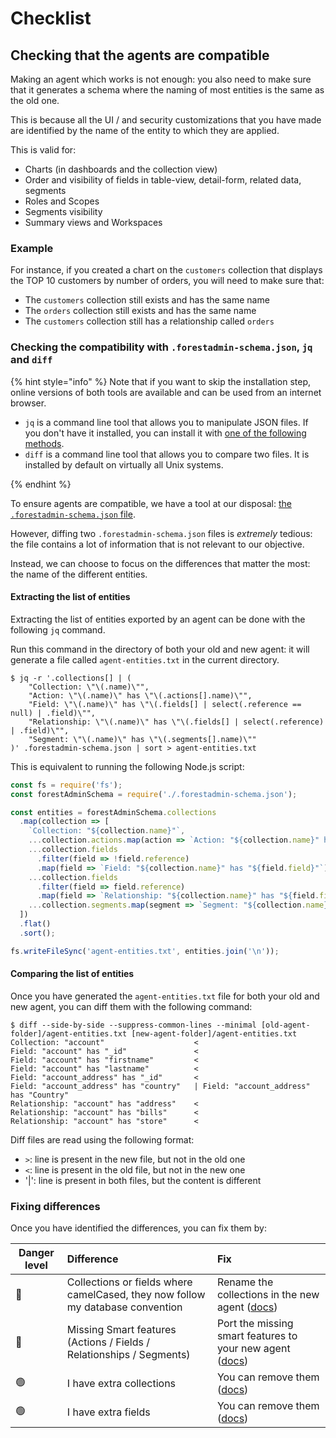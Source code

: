 # Checklist

## Checking that the agents are compatible

Making an agent which works is not enough: you also need to make sure that it generates a schema where the naming of most entities is the same as the old one.

This is because all the UI / and security customizations that you have made are identified by the name of the entity to which they are applied.

This is valid for:

- Charts (in dashboards and the collection view)
- Order and visibility of fields in table-view, detail-form, related data, segments
- Roles and Scopes
- Segments visibility
- Summary views and Workspaces

### Example

For instance, if you created a chart on the `customers` collection that displays the TOP 10 customers by number of orders, you will need to make sure that:

- The `customers` collection still exists and has the same name
- The `orders` collection still exists and has the same name
- The `customers` collection still has a relationship called `orders`

### Checking the compatibility with `.forestadmin-schema.json`, `jq` and `diff`

{% hint style="info" %}
Note that if you want to skip the installation step, online versions of both tools are available and can be used from an internet browser.

- `jq` is a command line tool that allows you to manipulate JSON files.
  If you don't have it installed, you can install it with [one of the following methods](https://stedolan.github.io/jq/download/).
- `diff` is a command line tool that allows you to compare two files.
  It is installed by default on virtually all Unix systems.

{% endhint %}

To ensure agents are compatible, we have a tool at our disposal: [the `.forestadmin-schema.json` file](../../../under-the-hood/forestadmin-schema.md).

However, diffing two `.forestadmin-schema.json` files is _extremely_ tedious: the file contains a lot of information that is not relevant to our objective.

Instead, we can choose to focus on the differences that matter the most: the name of the different entities.

#### Extracting the list of entities

Extracting the list of entities exported by an agent can be done with the following `jq` command.

Run this command in the directory of both your old and new agent: it will generate a file called `agent-entities.txt` in the current directory.

```console
$ jq -r '.collections[] | (
    "Collection: \"\(.name)\"",
    "Action: \"\(.name)\" has \"\(.actions[].name)\"",
    "Field: \"\(.name)\" has \"\(.fields[] | select(.reference == null) | .field)\"",
    "Relationship: \"\(.name)\" has \"\(.fields[] | select(.reference) | .field)\"",
    "Segment: \"\(.name)\" has \"\(.segments[].name)\""
)' .forestadmin-schema.json | sort > agent-entities.txt
```

This is equivalent to running the following Node.js script:

```javascript
const fs = require('fs');
const forestAdminSchema = require('./.forestadmin-schema.json');

const entities = forestAdminSchema.collections
  .map(collection => [
    `Collection: "${collection.name}"`,
    ...collection.actions.map(action => `Action: "${collection.name}" has "${action.name}"`),
    ...collection.fields
      .filter(field => !field.reference)
      .map(field => `Field: "${collection.name}" has "${field.field}"`),
    ...collection.fields
      .filter(field => field.reference)
      .map(field => `Relationship: "${collection.name}" has "${field.field}"`),
    ...collection.segments.map(segment => `Segment: "${collection.name}" has "${segment.name}"`),
  ])
  .flat()
  .sort();

fs.writeFileSync('agent-entities.txt', entities.join('\n'));
```

#### Comparing the list of entities

Once you have generated the `agent-entities.txt` file for both your old and new agent, you can diff them with the following command:

```console
$ diff --side-by-side --suppress-common-lines --minimal [old-agent-folder]/agent-entities.txt [new-agent-folder]/agent-entities.txt
Collection: "account"                    <
Field: "account" has "_id"               <
Field: "account" has "firstname"         <
Field: "account" has "lastname"          <
Field: "account_address" has "_id"       <
Field: "account_address" has "country"   | Field: "account_address" has "Country"
Relationship: "account" has "address"    <
Relationship: "account" has "bills"      <
Relationship: "account" has "store"      <
```

Diff files are read using the following format:

- `>`: line is present in the new file, but not in the old one
- `<`: line is present in the old file, but not in the new one
- '|': line is present in both files, but the content is different

### Fixing differences

Once you have identified the differences, you can fix them by:

| Danger level | Difference                                                                     | Fix                                                                                                                    |
| ------------ | :----------------------------------------------------------------------------- | :--------------------------------------------------------------------------------------------------------------------- |
| 🔴           | Collections or fields where camelCased, they now follow my database convention | Rename the collections in the new agent ([docs](../../../datasources/connection/naming-conflicts.md))                  |
| 🔴           | Missing Smart features (Actions / Fields / Relationships / Segments)           | Port the missing smart features to your new agent ([docs](./customizations))                                           |
| 🟢           | I have extra collections                                                       | You can remove them ([docs](../../../datasources/connection/partial-imports.md))                                       |
| 🟢           | I have extra fields                                                            | You can remove them ([docs](../../../agent-customization/fields/import-rename-delete.md#renaming-and-removing-fields)) |
